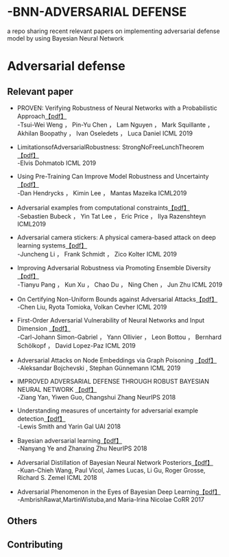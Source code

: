 # -BNN-ADVERSARIAL DEFENSE
a repo sharing recent relevant papers on implementing adversarial defense model by using Bayesian Neural Network 
# Adversarial defense


## Relevant paper

* PROVEN: Verifying Robustness of Neural Networks with a Probabilistic Approach[【pdf】](https://arxiv.org/pdf/1812.08329.pdf)<br>
-Tsui-Wei Weng ， Pin-Yu Chen ， Lam Nguyen ， Mark Squillante ， Akhilan Boopathy ， Ivan Oseledets ， Luca Daniel  ICML 2019

* LimitationsofAdversarialRobustness: StrongNoFreeLunchTheorem[【pdf】](https://arxiv.org/pdf/1810.04065.pdf)<br>
-Elvis Dohmatob ICML 2019

* Using Pre-Training Can Improve Model Robustness and Uncertainty[【pdf】](https://arxiv.org/pdf/1901.09960.pdf)<br>
-Dan Hendrycks ， Kimin Lee ， Mantas Mazeika  ICML2019

* Adversarial examples from computational constraints[【pdf】](https://www.groundai.com/project/adversarial-examples-from-computational-constraints/1)<br>
-Sebastien Bubeck ， Yin Tat Lee ， Eric Price ， Ilya Razenshteyn ICML2019

* Adversarial camera stickers: A physical camera-based attack on deep learning systems[【pdf】](https://arxiv.org/pdf/1904.00759.pdf)<br>
-Juncheng Li ， Frank Schmidt ， Zico Kolter ICML 2019

* Improving Adversarial Robustness via Promoting Ensemble Diversity[【pdf】](https://arxiv.org/pdf/1901.08846.pdf)<br>
-Tianyu Pang ， Kun Xu ， Chao Du ， Ning Chen ， Jun Zhu ICML 2019

* On Certifying Non-Uniform Bounds against Adversarial Attacks[【pdf】](https://arxiv.org/pdf/1903.06603.pdf)<br>
-Chen Liu, Ryota Tomioka, Volkan Cevher  ICML 2019

* First-Order Adversarial Vulnerability of Neural Networks and Input Dimension [【pdf】](https://arxiv.org/pdf/1802.01421v1.pdf)<br>
-Carl-Johann Simon-Gabriel ， Yann Ollivier ， Leon Bottou ， Bernhard Schölkopf ， David Lopez-Paz ICML 2019


* Adversarial Attacks on Node Embeddings via Graph Poisoning [【pdf】](https://arxiv.org/pdf/1809.01093.pdf)<br>
-Aleksandar Bojchevski , Stephan Günnemann ICML 2019


* IMPROVED ADVERSARIAL DEFENSE THROUGH ROBUST BAYESIAN NEURAL NETWORK [【pdf】](https://arxiv.org/pdf/1803.00404.pdf)<br>
-Ziang Yan, Yiwen Guo, Changshui Zhang NeurIPS 2018

* Understanding measures of uncertainty for adversarial example detection[【pdf】](https://arxiv.org/pdf/1803.08533v1.pdf)<br>
-Lewis Smith and Yarin Gal  UAI 2018

* Bayesian adversarial learning[【pdf】](http://papers.nips.cc/paper/7921-bayesian-adversarial-learning.pdf)<br>
-Nanyang Ye and Zhanxing Zhu  NeurIPS 2018


* Adversarial Distillation of Bayesian Neural Network Posteriors[【pdf】](https://arxiv.org/pdf/1806.10317.pdf)<br> 
-Kuan-Chieh Wang, Paul Vicol, James Lucas, Li Gu, Roger Grosse, Richard S. Zemel  ICML 2018

* Adversarial Phenomenon in the Eyes of Bayesian Deep Learning[【pdf】](https://arxiv.org/pdf/1711.08244.pdf)<br>
-AmbrishRawat,MartinWistuba,and Maria-Irina Nicolae CoRR 2017










## Others



## Contributing
